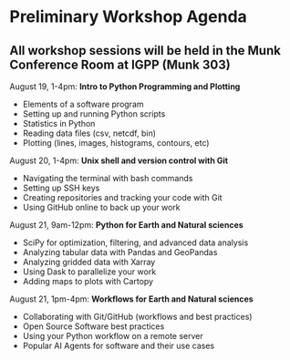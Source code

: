# Preliminary Workshop Agenda

All workshop sessions will be held in the **Munk Conference Room at IGPP (Munk 303)**
---

August 19, 1-4pm: **Intro to Python Programming and Plotting**
- Elements of a software program
- Setting up and running Python scripts
- Statistics in Python
- Reading data files (csv, netcdf, bin)
- Plotting (lines, images, histograms, contours, etc)

August 20, 1-4pm: **Unix shell and version control with Git**
- Navigating the terminal with bash commands
- Setting up SSH keys
- Creating repositories and tracking your code with Git
- Using GitHub online to back up your work

August 21, 9am-12pm: **Python for Earth and Natural sciences**
- SciPy for optimization, filtering, and advanced data analysis
- Analyzing tabular data with Pandas and GeoPandas
- Analyzing gridded data with Xarray
- Using Dask to parallelize your work
- Adding maps to plots with Cartopy

August 21, 1pm-4pm: **Workflows for Earth and Natural sciences**
- Collaborating with Git/GitHub (workflows and best practices)
- Open Source Software best practices
- Using your Python workflow on a remote server
- Popular AI Agents for software and their use cases 
